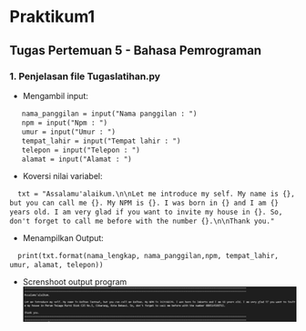 # Praktikum1
## Tugas Pertemuan 5 - Bahasa Pemrograman

### 1. Penjelasan file Tugaslatihan.py
* Mengambil input:
```nama_lengkap = input("Nama lengkap : ")
   nama_panggilan = input("Nama panggilan : ")
   npm = input("Npm : ")
   umur = input("Umur : ")
   tempat_lahir = input("Tempat lahir : ")
   telepon = input("Telepon : ")
   alamat = input("Alamat : ")
```

* Koversi nilai variabel:
```
  txt = "Assalamu'alaikum.\n\nLet me introduce my self. My name is {}, but you can call me {}. My NPM is {}. I was born in {} and I am {} years old. I am very glad if you want to invite my house in {}. So, don't forget to call me before with the number {}.\n\nThank you."
  ```

* Menampilkan Output: 
```
  print(txt.format(nama_lengkap, nama_panggilan,npm, tempat_lahir, umur, alamat, telepon)) 
```
* Screnshoot output program
![Gambar 1](screenshoot2/ss1.png)